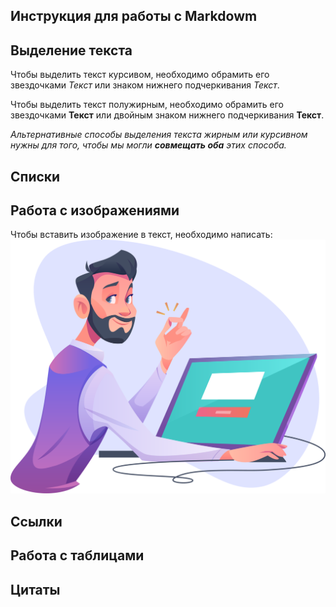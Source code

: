 ## Инструкция для работы с Markdowm

## Выделение текста

Чтобы выделить текст курсивом, необходимо обрамить его звездочками *Текст* или знаком нижнего подчеркивания _Текст_.

Чтобы выделить текст полужирным, необходимо обрамить его звездочками **Текст** или двойным знаком нижнего подчеркивания __Текст__.

_Альтернативные способы выделения текста жирным или курсивном нужны для того, чтобы мы могли **совмещать оба** этих способа._

## Списки

## Работа с изображениями

Чтобы вставить изображение в текст, необходимо написать:
![Привет это User](Pro.png)

## Ссылки

## Работа с таблицами

## Цитаты